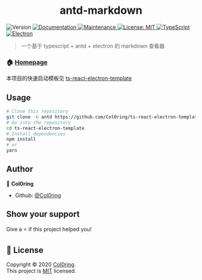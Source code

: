 <h1 align="center">antd-markdown</h1>
<p>
  <img alt="Version" src="https://img.shields.io/badge/version-0.1.1-blue.svg?cacheSeconds=2592000" />
  <a href="https://github.com/Col0ring/ts-react-electron-template#readme" target="_blank">
    <img alt="Documentation" src="https://img.shields.io/badge/documentation-yes-brightgreen.svg" />
  </a>
  <a href="https://github.com/Col0ring/ts-react-electron-template/graphs/commit-activity" target="_blank">
    <img alt="Maintenance" src="https://img.shields.io/badge/Maintained%3F-yes-green.svg" />
  </a>
  <a href="https://github.com/Col0ring/ts-react-electron-template/blob/master/LICENSE" target="_blank">
    <img alt="License: MIT" src="https://img.shields.io/github/license/Col0ring/ts-react-electron-template" />
  </a>
   <a href="https://github.com/Col0ring/ts-react-electron-template#readme" target="_blank">
    <img alt="TypeScript" src="https://img.shields.io/badge/typescript-%3E%3D3.7.2-blue" />
  </a>
  <a href="https://github.com/Col0ring/ts-react-electron-template#readme" target="_blank">
    <img alt="Electron" src="https://img.shields.io/badge/electron-%3E%3D9.0.5-orange" />
  </a>
</p>

> 一个基于 typescript + antd + electron 的 markdown 查看器

### 🏠 [Homepage](https://github.com/Col0ring/antd-markdown)

本项目的快速启动模板见 [ts-react-electron-template](https://github.com/Col0ring/ts-react-electron-template)

## Usage

```sh
# Clone this repository
git clone -b antd https://github.com/Col0ring/ts-react-electron-template.git
# Go into the repository
cd ts-react-electron-template
# Install dependencies
npm install
# or
yarn
```

## Author

👤 **Col0ring**

- Github: [@Col0ring](https://github.com/Col0ring)

## Show your support

Give a ⭐️ if this project helped you!

## 📝 License

Copyright © 2020 [Col0ring](https://github.com/Col0ring).<br />
This project is [MIT](https://github.com/Col0ring/antd-markdown/blob/master/LICENSE) licensed.
